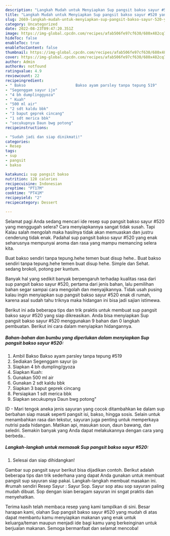 ```yaml
---
description: "Langkah Mudah untuk Menyiapkan Sup pangsit bakso sayur #520 yang Lezat "
title: "Langkah Mudah untuk Menyiapkan Sup pangsit bakso sayur #520 yang Lezat "
slug: 2669-langkah-mudah-untuk-menyiapkan-sup-pangsit-bakso-sayur-520-yang-lezat
category: Uncategorized
date: 2022-08-23T09:47:20.351Z
image: https://img-global.cpcdn.com/recipes/afab506fe97cf630/680x482cq70/sup-pangsit-bakso-sayur-520-foto-resep-utama.jpg
hideToc: false
enableToc: true
enableTocContent: false
thumbnail: https://img-global.cpcdn.com/recipes/afab506fe97cf630/680x482cq70/sup-pangsit-bakso-sayur-520-foto-resep-utama.jpg
cover: https://img-global.cpcdn.com/recipes/afab506fe97cf630/680x482cq70/sup-pangsit-bakso-sayur-520-foto-resep-utama.jpg
author: Admin
authorAv: notfound
ratingvalue: 4.9
reviewcount: 22
recipeingredient:
- " Bakso                      Bakso ayam parsley tanpa tepung 519"
- "Segenggam sayur ijo"
- "4 bh dumplinggyoza"
- " Kuah"
- "500 ml air"
- "2 sdt kaldu bbk"
- "3 baput geprek cincang"
- "1 sdt merica bbk"
- "secukupnya Daun bwg potong"
recipeinstructions:

- "Sudah jadi dan siap dinikmati!"
categories:
- Resep
tags:
- sup
- pangsit
- bakso

katakunci: sup pangsit bakso 
nutrition: 128 calories
recipecuisine: Indonesian
preptime: "PT17M"
cooktime: "PT41M"
recipeyield: "2"
recipecategory: Dessert

---
```



Selamat pagi Anda sedang mencari ide resep sup pangsit bakso sayur #520 yang menggugah selera? Cara menyiapkannya sangat tidak susah. Tapi Kalau salah mengolah maka hasilnya tidak akan memuaskan dan justru cenderung tidak enak. Padahal sup pangsit bakso sayur #520 yang enak seharusnya mempunyai aroma dan rasa yang mampu memancing selera kita.


Buat bakso sendiri tanpa tepung.hehe temen buat disup hehe.. Buat bakso sendiri tanpa tepung.hehe temen buat disup hehe. Simple dan Sehat. sedang brokoli, potong per kuntum.

Banyak hal yang sedikit banyak berpengaruh terhadap kualitas rasa dari sup pangsit bakso sayur #520, pertama dari jenis bahan, lalu pemilihan bahan segar sampai cara mengolah dan menyajikannya. Tidak usah pusing kalau ingin menyiapkan sup pangsit bakso sayur #520 enak di rumah, karena asal sudah tahu triknya maka hidangan ini bisa jadi sajian istimewa.


Berikut ini ada beberapa tips dan trik praktis untuk membuat sup pangsit bakso sayur #520 yang siap dikreasikan. Anda bisa menyiapkan Sup pangsit bakso sayur #520 menggunakan 9 bahan dan 0 langkah pembuatan. Berikut ini cara dalam menyiapkan hidangannya.

<!--inarticleads1-->

##### Bahan-bahan dan bumbu yang diperlukan dalam menyiapkan Sup pangsit bakso sayur #520:

1. Ambil  Bakso                      Bakso ayam parsley tanpa tepung #519
1. Sediakan Segenggam sayur ijo
1. Siapkan 4 bh dumpling/gyoza
1. Siapkan  Kuah:
1. Gunakan 500 ml air
1. Gunakan 2 sdt kaldu bbk
1. Siapkan 3 baput geprek cincang
1. Persiapkan 1 sdt merica bbk
1. Siapkan secukupnya Daun bwg potong&#34;


ID - Mari tengok aneka jenis sayuran yang cocok ditambahkan ke dalam sup berbahan siap masak seperti pangsit isi, bakso, hingga sosis. Selain untuk menambahkan rasa dan tekstur, sayuran juga penting untuk memperkaya nutrisi pada hidangan. Matikan api, masukan soun, daun bawang, dan seledri. Semakin banyak yang Anda dapat melakukannya dengan cara yang berbeda.. 

<!--inarticleads2-->

##### Langkah-langkah untuk memasak Sup pangsit bakso sayur #520:


1. Selesai dan siap dihidangkan!

Gambar sup pangsit sayur berikut bisa dijadikan contoh. Berikut adalah beberapa tips dan trik sederhana yang dapat Anda gunakan untuk membuat pangsit sup sayuran siap pakai. Langkah-langkah membuat masakan ini. #rumah sendiri Resep Sayur : Sayur Sop. Sayur sop atau sop sayuran paling mudah dibuat. Sop dengan isian beragam sayuran ini sngat praktis dan menyehatkan. 

Terima kasih telah membaca resep yang kami tampilkan di sini. Besar harapan kami, olahan Sup pangsit bakso sayur #520 yang mudah di atas dapat membantu kamu menyiapkan makanan yang enak untuk keluarga/teman maupun menjadi ide bagi kamu yang berkeinginan untuk berjualan makanan. Semoga bermanfaat dan selamat mencoba!
